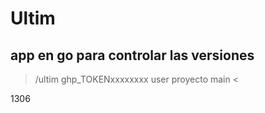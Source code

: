# Ultim
## app en go para controlar  las versiones
> /ultim ghp_TOKENxxxxxxxx user proyecto main <

1306
